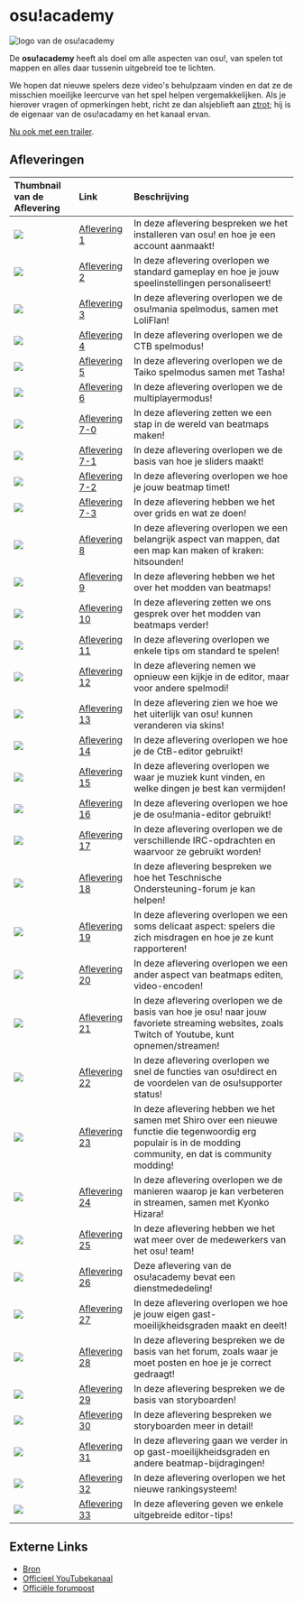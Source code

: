 # osu!academy

![logo van de osu!academy](img/osu!academy-logo.jpg "osu!academy logo")

De **osu!academy** heeft als doel om alle aspecten van osu!, van spelen tot mappen en alles daar tussenin uitgebreid toe te lichten.

We hopen dat nieuwe spelers deze video's behulpzaam vinden en dat ze de misschien moeilijke leercurve van het spel helpen vergemakkelijken. 
Als je hierover vragen of opmerkingen hebt, richt ze dan alsjeblieft aan [ztrot](https://osu.ppy.sh/users/6347); hij is de eigenaar van de osu!acadamy en het kanaal ervan.

[Nu ook met een trailer](https://www.youtube.com/watch?v=z5gy34k3RI0&feature=c4-overview&list=UUMeRgqzTfC5ja40B6kM6pdg).

## Afleveringen

| Thumbnail van de Aflevering | Link | Beschrijving |
| :-- | :-- | :-- |
| ![](img/Academy_1.png) | [Aflevering 1](https://www.youtube.com/watch?v=cz522ZAs5aQ "Aflevering 1") | In deze aflevering bespreken we het installeren van osu! en hoe je een account aanmaakt! |
| ![](img/Academy_2.png) | [Aflevering 2](https://www.youtube.com/watch?v=mswLEXK0eDk "Aflevering 2") | In deze aflevering overlopen we standard gameplay en hoe je jouw speelinstellingen personaliseert! |
| ![](img/Academy_3.png) | [Aflevering 3](https://www.youtube.com/watch?v=UAomychlbic "Aflevering 3") | In deze aflevering overlopen we de osu!mania spelmodus, samen met LoliFlan! |
| ![](img/Academy_4.png) | [Aflevering 4](https://www.youtube.com/watch?v=6WKZE2HPOK8 "Aflevering 4") | In deze aflevering overlopen we de CTB spelmodus! |
| ![](img/Academy_5.png) | [Aflevering 5](https://www.youtube.com/watch?v=f_uSO2ESCRI "Aflevering 5") | In deze aflevering overlopen we de Taiko spelmodus samen met Tasha! |
| ![](img/Academy_6.png) | [Aflevering 6](https://www.youtube.com/watch?v=cyYRl-a5xII "Aflevering 6") | In deze aflevering overlopen we de multiplayermodus! |
| ![](img/Academy_7-0.png) | [Aflevering 7-0](https://www.youtube.com/watch?v=WKS8Zhut9XU "Aflevering 7-0") | In deze aflevering zetten we een stap in de wereld van beatmaps maken! |
| ![](img/Academy_7-1.png) | [Aflevering 7-1](https://www.youtube.com/watch?v=RKLanv4pvJc "Aflevering 7-1") | In deze aflevering overlopen we de basis van hoe je sliders maakt! |
| ![](img/Academy_7-2.png) | [Aflevering 7-2](https://www.youtube.com/watch?v=8nsbrOhLE9w "Aflevering 7-2") | In deze aflevering overlopen we hoe je jouw beatmap timet! |
| ![](img/Academy_7-3.png) | [Aflevering 7-3](https://www.youtube.com/watch?v=MhIuPvQjLbU "Aflevering 7-3") | In deze aflevering hebben we het over grids en wat ze doen! |
| ![](img/Academy_8.png) | [Aflevering 8](https://www.youtube.com/watch?v=PFEYlQfiJHQ "Aflevering 8") | In deze aflevering overlopen we een belangrijk aspect van mappen, dat een map kan maken of kraken: hitsounden! |
| ![](img/Academy_9.png) | [Aflevering 9](https://www.youtube.com/watch?v=bTGBspoMFVA "Aflevering 9") | In deze aflevering hebben we het over het modden van beatmaps! |
| ![](img/Academy_10.png) | [Aflevering 10](https://www.youtube.com/watch?v=bTGBspoMFVA "Aflevering 10") | In deze aflevering zetten we ons gesprek over het modden van beatmaps verder! |
| ![](img/Academy_11.png) | [Aflevering 11](https://www.youtube.com/watch?v=j8fpJKCjTvM "Aflevering 11") | In deze aflevering overlopen we enkele tips om standard te spelen! |
| ![](img/Academy_12.png) | [Aflevering 12](https://www.youtube.com/watch?v=8reEFNk5kQY "Aflevering 12") | In deze aflevering nemen we opnieuw een kijkje in de editor, maar voor andere spelmodi! |
| ![](img/Academy_13.png) | [Aflevering 13](https://www.youtube.com/watch?v=oUvCBsGyTtw "Aflevering 13") | In deze aflevering zien we hoe we het uiterlijk van osu! kunnen veranderen via skins! |
| ![](img/Academy_14.png) | [Aflevering 14](https://www.youtube.com/watch?v=dyDMyB9D420 "Aflevering 14") | In deze aflevering overlopen we hoe je de CtB-editor gebruikt! |
| ![](img/Academy_15.png) | [Aflevering 15](https://www.youtube.com/watch?v=muu3HkG38kk "Aflevering 15") | In deze aflevering overlopen we waar je muziek kunt vinden, en welke dingen je best kan vermijden! |
| ![](img/Academy_16.png) | [Aflevering 16](https://www.youtube.com/watch?v=uTnO_7bMV44 "Aflevering 16") | In deze aflevering overlopen we hoe je de osu!mania-editor gebruikt! |
| ![](img/Academy_17.png) | [Aflevering 17](https://www.youtube.com/watch?v=yWqRJZ5FX5Y "Aflevering 17") | In deze aflevering overlopen we de verschillende IRC-opdrachten en waarvoor ze gebruikt worden! |
| ![](img/Academy_18.png) | [Aflevering 18](https://www.youtube.com/watch?v=Ywu3PZGYPxs "Aflevering 18") | In deze aflevering bespreken we hoe het Teschnische Ondersteuning-forum je kan helpen! |
| ![](img/Academy_19.png) | [Aflevering 19](https://www.youtube.com/watch?v=ZoBAZCl9wXY "Aflevering 19") | In deze aflevering overlopen we een soms delicaat aspect: spelers die zich misdragen en hoe je ze kunt rapporteren! |
| ![](img/Academy_20.png) | [Aflevering 20](https://www.youtube.com/watch?v=exyuI9lv_OI "Aflevering 20") | In deze aflevering overlopen we een ander aspect van beatmaps editen, video-encoden! |
| ![](img/Academy_21.png) | [Aflevering 21](https://www.youtube.com/watch?v=59Tm9LvYk3Q "Aflevering 21") | In deze aflevering overlopen we de basis van hoe je osu! naar jouw favoriete streaming websites, zoals Twitch of Youtube, kunt opnemen/streamen! |
| ![](img/Academy_22.png) | [Aflevering 22](https://www.youtube.com/watch?v=ec0pLh4U8eY "Aflevering 22") | In deze aflevering overlopen we snel de functies van osu!direct en de voordelen van de osu!supporter status! |
| ![](img/Academy_23.png) | [Aflevering 23](https://www.youtube.com/watch?v=MxlB__wjt9A "Aflevering 23") | In deze aflevering hebben we het samen met Shiro over een nieuwe functie die tegenwoordig erg populair is in de modding community, en dat is community modding! |
| ![](img/Academy_24.png) | [Aflevering 24](https://www.youtube.com/watch?v=pq33jvMitRk "Aflevering 24") | In deze aflevering overlopen we de manieren waarop je kan verbeteren in streamen, samen met Kyonko Hizara! |
| ![](img/Academy_25.png) | [Aflevering 25](https://www.youtube.com/watch?v=sgcdrxevAT4 "Aflevering 25") | In deze aflevering hebben we het wat meer over de medewerkers van het osu! team! |
| ![](img/Academy_26.png) | [Aflevering 26](https://www.youtube.com/watch?v=y61v2QCHlpY "Aflevering 26") | Deze aflevering van de osu!academy bevat een dienstmededeling! |
| ![](img/Academy_27.png) | [Aflevering 27](https://www.youtube.com/watch?v=nXWA1Qh9bT8 "Aflevering 27") | In deze aflevering overlopen we hoe je jouw eigen gast-moeilijkheidsgraden maakt en deelt! |
| ![](img/Academy_28.png) | [Aflevering 28](https://www.youtube.com/watch?v=PEZFOM8NKtw "Aflevering 28") | In deze aflevering bespreken we de basis van het forum, zoals waar je moet posten en hoe je je correct gedraagt! |
| ![](img/Academy_29.png) | [Aflevering 29](https://www.youtube.com/watch?v=uvCRwcyJ4TA "Aflevering 29") | In deze aflevering bespreken we de basis van storyboarden! |
| ![](img/Academy_30.png) | [Aflevering 30](https://www.youtube.com/watch?v=EvICgPuOylk "Aflevering 30") | In deze aflevering bespreken we storyboarden meer in detail! |
| ![](img/Academy_31.png) | [Aflevering 31](https://www.youtube.com/watch?v=s2ZK4o8V5tI "Aflevering 31") | In deze aflevering gaan we verder in op gast-moeilijkheidsgraden en andere beatmap-bijdragingen! |
| ![](img/Academy_32.png) | [Aflevering 32](https://www.youtube.com/watch?v=wa_hNegtBw0 "Aflevering 32") | In deze aflevering overlopen we het nieuwe rankingsysteem! |
| ![](img/Academy_33.png) | [Aflevering 33](https://www.youtube.com/watch?v=_-Xke2bqzok "Aflevering 33") | In deze aflevering geven we enkele uitgebreide editor-tips! |

## Externe Links

- [Bron](https://osu.ppy.sh/home/news/2013-12-19-introducing-the-osu-academy)
- [Officieel YouTubekanaal](https://www.youtube.com/user/osuacademy/videos)
- [Officiële forumpost](https://osu.ppy.sh/community/forums/topics/169707)
